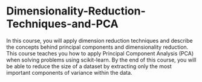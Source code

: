 # Dimensionality-Reduction-Techniques-and-PCA
 In this course, you will apply dimension reduction techniques and describe the concepts behind principal components and dimensionality reduction. This course teaches you how to apply Principal Component Analysis (PCA) when solving problems using scikit-learn. By the end of this course, you will be able to reduce the size of a dataset by extracting only the most important components of variance within the data.
